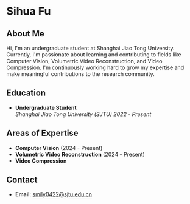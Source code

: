 # Sihua Fu

## About Me
Hi, I'm an undergraduate student at Shanghai Jiao Tong University. Currently, I'm passionate about learning and contributing to fields like Computer Vision, Volumetric Video Reconstruction, and Video Compression. I'm continuously working hard to grow my expertise and make meaningful contributions to the research community.

## Education
- **Undergraduate Student**  
  *Shanghai Jiao Tong University (SJTU)*
  *2022 - Present*

## Areas of Expertise
- **Computer Vision** (2024 - Present)  
- **Volumetric Video Reconstruction** (2024 - Present)  
- **Video Compression**

## Contact
- **Email**: [smily0422@sjtu.edu.cn](mailto:smily0422@sjtu.edu.cn)
